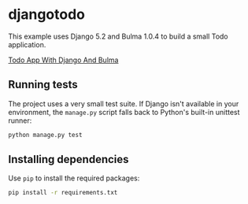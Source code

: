# djangotodo

This example uses Django 5.2 and Bulma 1.0.4 to build a small Todo application.

[Todo App With Django And Bulma](https://vegibit.com/todo-app-with-django-and-bulma/)

## Running tests

The project uses a very small test suite. If Django isn't available in your
environment, the `manage.py` script falls back to Python's built-in unittest
runner:

```bash
python manage.py test
```

## Installing dependencies

Use `pip` to install the required packages:

```bash
pip install -r requirements.txt
```
